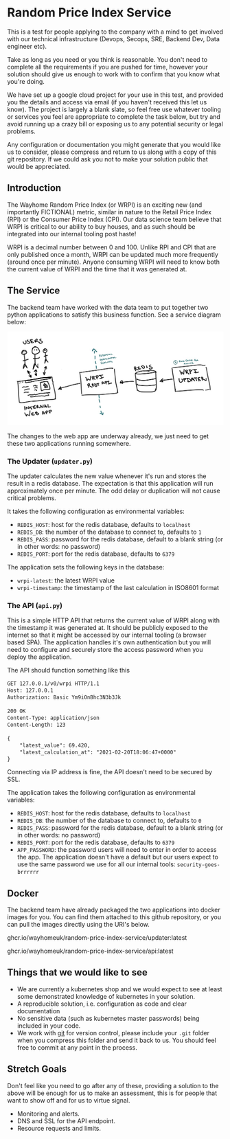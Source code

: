 Random Price Index Service
==========================

This is a test for people applying to the company with a mind to get involved
with our technical infrastructure (Devops, Secops, SRE, Backend Dev, Data
engineer etc).

Take as long as you need or you think is reasonable. You don't need to
complete all the requirements if you are pushed for time, however your
solution should give us enough to work with to confirm that you know what
you're doing.

We have set up a google cloud project for your use in this test, and provided
you the details and access via email (if you haven't received this let us
know). The project is largely a blank slate, so feel free use whatever tooling
or services you feel are appropriate to complete the task below, but try and
avoid running up a crazy bill or exposing us to any potential security or
legal problems. 

Any configuration or documentation you might generate that you would like us
to consider, please compress and return to us along with a copy of this git
repository. If we could ask you not to make your solution public that would be
appreciated.

Introduction
------------

The Wayhome Random Price Index (or WRPI) is an exciting new (and importantly
FICTIONAL) metric, similar in nature to the Retail Price Index (RPI) or the
Consumer Price Index (CPI). Our data science team believe that WRPI is
critical to our ability to buy houses, and as such should be integrated into
our internal tooling post haste!

WRPI is a decimal number between 0 and 100. Unlike RPI and CPI that are only
published once a month, WRPI can be updated much more frequently (around once
per minute). Anyone consuming WRPI will need to know both the current value of
WRPI and the time that it was generated at.

The Service
-----------

The backend team have worked with the data team to put together two python
applications to satisfy this business function. See a service diagram below:

![service diagram](./assets/service-diagram.jpg)

The changes to the web app are underway already, we just need to get these two
applications running somewhere.

### The Updater (`updater.py`)

The updater calculates the new value whenever it's run and stores the result
in a redis database. The expectation is that this application will run
approximately once per minute. The odd delay or duplication will not cause
critical problems.

It takes the following configuration as environmental variables:

* `REDIS_HOST`: host for the redis database, defaults to `localhost`
* `REDIS_DB`: the number of the database to connect to, defaults to `1`
* `REDIS_PASS`: password for the redis database, default to a blank string (or
  in other words: no password)
* `REDIS_PORT`: port for the redis database, defaults to `6379`

The application sets the following keys in the database:

* `wrpi-latest`: the latest WRPI value
* `wrpi-timestamp`: the timestamp of the last calculation in ISO8601 format

### The API (`api.py`)

This is a simple HTTP API that returns the current value of WRPI along with
the timestamp it was generated at. It should be publicly exposed to the
internet so that it might be accessed by our internal tooling (a browser based
SPA). The application handles it's own authentication but you will need to
configure and securely store the access password when you deploy the
application.

The API should function something like this

```http
GET 127.0.0.1/v0/wrpi HTTP/1.1
Host: 127.0.0.1
Authorization: Basic Ym9iOnBhc3N3b3Jk

200 OK
Content-Type: application/json
Content-Length: 123

{
    "latest_value": 69.420,
    "latest_calculation_at": "2021-02-20T18:06:47+0000"
}
```

Connecting via IP address is fine, the API doesn't need to be secured by SSL.

The application takes the following configuration as environmental variables:

* `REDIS_HOST`: host for the redis database, defaults to `localhost`
* `REDIS_DB`: the number of the database to connect to, defaults to `0`
* `REDIS_PASS`: password for the redis database, default to a blank string (or
  in other words: no password)
* `REDIS_PORT`: port for the redis database, defaults to `6379`
* `APP_PASSWORD`: the password users will need to enter in order to access
  the app. The application doesn't have a default but our users expect to use
  the same password we use for all our internal tools: `security-goes-brrrrrr`

Docker
------

The backend team have already packaged the two applications into docker images
for you. You can find them attached to this github repository, or you can pull
the images directly using the URI's below.

ghcr.io/wayhomeuk/random-price-index-service/updater:latest

ghcr.io/wayhomeuk/random-price-index-service/api:latest


Things that we would like to see
--------------------------------

* We are currently a kubernetes shop and we would expect to see at least some
  demonstrated knowledge of kubernetes in your solution.
* A reproducible solution, i.e. configuration as code and clear documentation
* No sensitive data (such as kubernetes master passwords) being included in
  your code.
* We work with [git](https://git-scm.com/) for version control, please include
  your `.git` folder when you compress this folder and send it back to us. You
  should feel free to commit at any point in the process.

Stretch Goals
-------------

Don't feel like you need to go after any of these, providing a solution to the
above will be enough for us to make an assessment, this is for people that
want to show off and for us to virtue signal.

* Monitoring and alerts.
* DNS and SSL for the API endpoint.
* Resource requests and limits.
